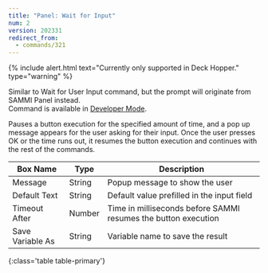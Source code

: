 ```yaml
---
title: "Panel: Wait for Input"
num: 2
version: 202331
redirect_from:
  - commands/321
---
```


{% include alert.html text="Currently only supported in Deck Hopper." type="warning" %} 

Similar to Wait for User Input command, but the prompt will originate from SAMMI Panel instead.  
Command is available in [Developer Mode](https://sammi.solutions/docs/faq/general#developermode).

Pauses a button execution for the specified amount of time, and a pop up message appears for the user asking for their input. Once the user presses OK or the time runs out, it resumes the button execution and continues with the rest of the commands.


| Box Name | Type | Description | 
|-------|--------|--------
|Message| String | Popup message to show the user
|Default Text | String | Default value prefilled in the input field 
|Timeout After | Number | Time in milliseconds before SAMMI resumes the button execution
|Save Variable As | String | Variable name to save the result
{:class='table table-primary'}
